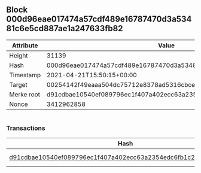 ## Block 000d96eae017474a57cdf489e16787470d3a53481c6e5cd887ae1a247633fb82

Attribute | Value
--- | ---
Height | 31139
Hash | 000d96eae017474a57cdf489e16787470d3a53481c6e5cd887ae1a247633fb82
Timestamp | 2021-04-21T15:50:15+00:00
Target | 00254142f49eaaa504dc75712e8378ad5316cbcead634704b3734b6271167cc4
Merke root | d91cdbae10540ef089796ec1f407a402ecc63a2354edc6fb1c2893ea48cc57fb
Nonce | 3412962858

```

```

### Transactions

Hash | Amount
--- | ---
[d91cdbae10540ef089796ec1f407a402ecc63a2354edc6fb1c2893ea48cc57fb](d91cdbae10540ef089796ec1f407a402ecc63a2354edc6fb1c2893ea48cc57fb.md) | 10.00000000 SKEPTI 
